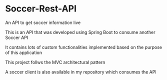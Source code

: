 # Soccer-Rest-API
An API to get soccer information live

This is an API that was developed using Spring Boot to consume another Soccer API

It contains lots of custom functionalities implemented based on the purpose of this application

This project follws the MVC architectural pattern

A soccer client is also available in my repository which consumes the API
